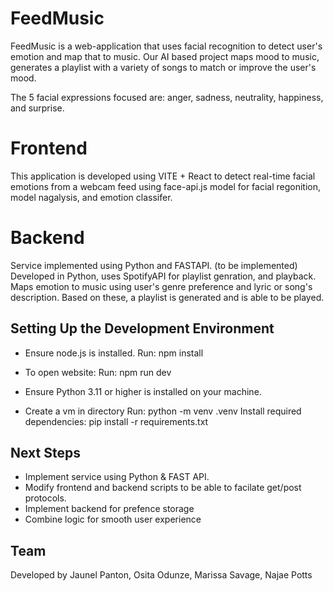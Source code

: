 # FeedMusic
FeedMusic is a web-application that uses facial recognition to detect user's emotion and map that to music. Our AI based project maps mood to music, generates a playlist with a variety of songs to match or improve the user's mood. 

The 5 facial expressions focused are: anger, sadness, neutrality, happiness, and surprise.

# Frontend
This application is developed using VITE + React to detect real-time facial emotions from a webcam feed using face-api.js model for facial regonition, model nagalysis, and emotion classifer. 

# Backend 
Service implemented using Python and FASTAPI. (to be implemented)
Developed in Python, uses SpotifyAPI for playlist genration, and playback.
Maps emotion to music using user's genre preference and lyric or song's description. Based on these, a playlist is generated and is able to be played. 

## Setting Up the Development Environment
- Ensure node.js is installed. 
Run: npm install

- To open website: 
Run: npm run dev

- Ensure Python 3.11 or higher is installed on your machine.
- Create a vm in directory
Run: python -m venv .venv
Install required dependencies: pip install -r requirements.txt

## Next Steps
- Implement service using Python & FAST API. 
- Modify frontend and backend scripts to be able to facilate get/post protocols.
- Implement backend for prefence storage
- Combine logic for smooth user experience

## Team
Developed by Jaunel Panton, Osita Odunze, Marissa Savage, Najae Potts


